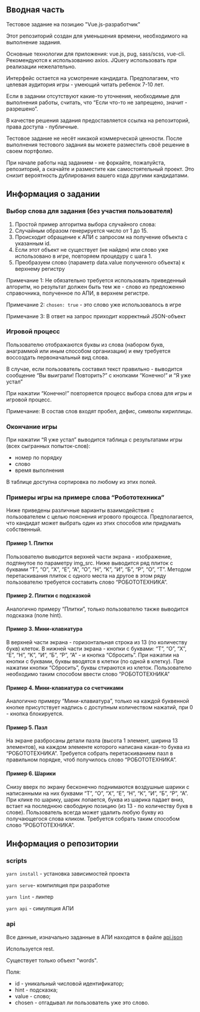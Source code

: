 ## Вводная часть
Тестовое задание на позицию "Vue.js-разработчик"

Этот репозиторий создан для уменьшения времени, необходимого на выполнение задания.

Основные технологии для приложения: vue.js, pug, sass/scss, vue-cli. Рекомендуются к использованию axios.
JQuery использовать при реализации нежелательно.

Интерфейс остается на усмотрение кандидата. 
Предполагаем, что целевая аудитория игры - умеющий читать ребенок 7-10 лет. 

Если в задании отсутствуют какие-то уточнения, необходимые для выполнения работы, считать, что “Если что-то не запрещено, значит - разрешено”. 

В качестве решения задания предоставляется ссылка на репозиторий, права доступа - публичные.

Тестовое задание не несёт никакой коммерческой ценности.
После выполнения тестового задания вы можете разместить своё решение в своем портфолио.

При начале работы над заданием - не форкайте, пожалуйста, репозиторий, а скачайте и разместите как самостоятельный проект.
Это снизит вероятность дублирования вашего кода другими кандидатами.

## Информация о задании

### Выбор слова для задания (без участия пользователя)
1. Простой пример алгоритма выбора случайного слова:
2. Случайным образом генерируется число от 1 до 15.
3. Происходит обращение к АПИ с запросом на получение объекта с указанным id.
4. Если этот объект не существует (не найден) или слово уже использовано в игре, повторяем процедуру  с шага 1.
5. Преобразуем слово (параметр data.value полученного объекта) к верхнему регистру

Примечание 1: Не обязательно требуется использовать приведенный алгоритм, но результат должен быть тем же - слово из предложенно справочника, полученное по АПИ, в верхнем регистре.

Примечание 2: `chosen: true` - это слово уже использовалось в игре

Примечание 3: В ответ на запрос приходит корректный JSON-объект

### Игровой процесс
Пользователю отображаются буквы из слова (набором букв, анаграммой или иным способом организации) и ему требуется воссоздать первоначальный вид слова.

В случае, если пользователь составил текст правильно - выводится сообщение “Вы выиграли! Повторить?” с кнопками “Конечно!” и “Я уже устал”

При нажатии “Конечно!” повторяется процесс выбора слова для игры и игровой процесс.

Примечание: В состав слов входят пробел, дефис, символы кириллицы.

### Окончание игры
При нажатии “Я уже устал” выводится таблица с результатами игры (всех сыгранных попыток-слов):
- номер по порядку
- слово
- время выполнения

В таблице доступна сортировка по любому из этих полей.

### Примеры игры на примере слова “Робототехника”

Ниже приведены различные варианты взаимодействия с пользователем с целью пояснения игрового процесса. 
Предполагается, что кандидат может выбрать один из этих способов или придумать собственный.

#### Пример 1. Плитки
Пользователю выводится верхней части экрана - изображение, подтянутое по параметру img_src.
Ниже выводится ряд плиток с буквами “Т”, “О”, “Х”, “Е”, “А”, “О”, “Н”, “К”, ”И”, “Б”, “Р”, “О”, “Т”.
Методом перетаскивания плиток с одного места на другое в этом ряду пользователю требуется составить слово “РОБОТОТЕХНИКА”.

#### Пример 2. Плитки с подсказкой
Аналогично примеру “Плитки”, только пользователю также выводится подсказка (поле hint).

#### Пример 3. Мини-клавиатура
В верхней части экрана - горизонтальная строка из 13 (по количеству букв) клеток.
В нижней части экрана - кнопки с буквами: “Т”, “О”, “Х”, “Е”, “Н”, “К”, ”И”, “Б”, “Р”, “А” - и кнопка “Сбросить”.
При нажатии на кнопки с буквами, буквы вводятся в клетки (по одной в клетку).
При нажатии кнопки “Сбросить”, буквы стираются из клеток.
Пользователю необходимо таким способом ввести слово “РОБОТОТЕХНИКА”

#### Пример 4. Мини-клавиатура со счетчиками
Аналогично примеру “Мини-клавиатура”, только на каждой буквенной кнопке присутствует надпись с доступным количеством нажатий, при 0 - кнопка блокируется.

#### Пример 5. Пазл
На экране разбросаны детали пазла (высота 1 элемент, ширина 13 элементов), на каждом элементе которого написана какая-то буква из “РОБОТОТЕХНИКА”.
Требуется  собрать перетаскиванием пазл в правильном порядке, чтоб получилось слово “РОБОТОТЕХНИКА”.

#### Пример 6. Шарики
Снизу вверх по экрану бесконечно поднимаются воздушные шарики с написанными на них буквами “Т”, “О”, “Х”, “Е”, “Н”, “К”, ”И”, “Б”, “Р”, “А”.
При клике по шарику, шарик лопается, буква из шарика падает вниз, встает на последнюю свободную позицию (из 13 - по количеству букв в слове).
Пользователь всегда может удалить любую букву из получающегося слова кликом.
Требуется  собрать таким способом слово “РОБОТОТЕХНИКА”.

## Информация о репозитории

### scripts
`yarn install` - установка зависимостей проекта

`yarn serve`- компиляция при разработке

`yarn lint` - линтер

`yarn api` - симуляция АПИ

### api
Все данные, изначально заданные в АПИ находятся в файле [api.json](api.json)

Используется rest.

Существует только объект "words".

Поля:
- id - уникальный числовой идентификатор;
- hint - подсказка;
- value - слово;
- chosen - отгадывал ли пользователь уже это слово.


